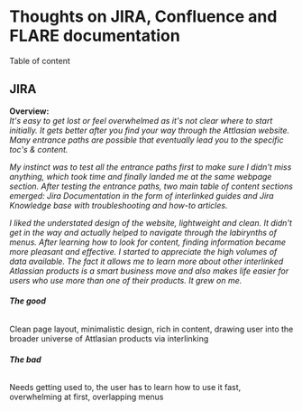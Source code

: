 
# Thoughts on JIRA, Confluence and FLARE documentation

Table of content



## JIRA

**Overview:**   
*It's easy to get lost or feel overwhelmed as it's not clear where to start initially. It gets better after you find your way through the Attlasian website. Many entrance paths are possible that eventually lead you to the specific toc's & content.*

*My instinct was to test all the entrance paths first to make sure I didn't miss anything, which took time and finally landed me at the same webpage section. After testing the entrance paths, two main table of content sections emerged: Jira Documentation in the form of interlinked guides and Jira Knowledge base with troubleshooting and how-to articles.*

*I liked the understated design of the website, lightweight and clean. It didn't get in the way and actually helped to navigate through the labirynths of menus. After learning how to look for content, finding information became more pleasant and effective. I started to appreciate the high volumes of data available. The fact it allows me to learn more about other interlinked Atlassian products is a smart business move and also makes life easier for users who use more than one of their products. It grew on me.*

###### **The good**
Clean page layout, minimalistic design, rich in content, drawing user into the broader universe of Attlasian products via interlinking

###### **The bad**
Needs getting used to, the user has to learn how to use it fast, overwhelming at first, overlapping menus
